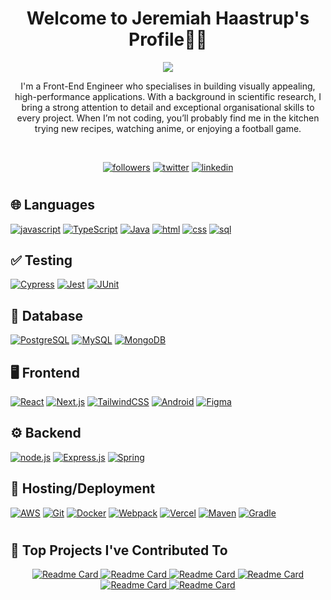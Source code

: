<h1 align="center">
Welcome to Jeremiah Haastrup's Profile🧑‍💻
</h1>

<p align="center">
   <a href="https://github.com/DenverCoder1/readme-typing-svg"><img src="https://readme-typing-svg.demolab.com?font=Fira+Code&size=24&pause=1000&center=true&width=435&lines=Front-End+Engineer">   </a>
</p>
<p align="center">
I'm a Front-End Engineer who specialises in building visually appealing, high-performance applications. With a background in scientific research, I bring a strong attention to detail and exceptional organisational skills to every project. When I’m not coding, you’ll probably find me in the kitchen trying new recipes, watching anime, or enjoying a football game. 
</p>

<br>


<p align="center">
<a href="https://github.com/jeremiahhaastrup?tab=followers"><img alt="followers" title="follow on github" src="https://img.shields.io/badge/-Follow-ED5F0D?style=for-the-badge&labelColor=ED5F0D&logo=github&logoColor=black"/></a>
<a href="https://twitter.com/thetalesofj"><img alt="twitter" title="follow on twitter" src="https://img.shields.io/badge/-X-2993F0?style=for-the-badge&labelColor=2993F0&logo=X&logoColor=white"/></a>
<a href="https://www.linkedin.com/in/jeremiah-haastrup/"><img alt="linkedin" title="follow on linkedin" src="https://img.shields.io/badge/-LinkedIn-026BBC?style=for-the-badge&labelColor=026BBC&logo=linkedin&logoColor=white"/></a>
   </p>

#

## 🌐 Languages

[![javascript](https://img.shields.io/badge/javascript-F7DF1E?style=for-the-badge&logo=javascript&logoColor=black)](https://github.com/search?q=user%3Ajeremiahhaastrup+language%3Ajavascript)
[![TypeScript](https://img.shields.io/badge/TypeScript-3178C6?style=for-the-badge&logo=typescript&logoColor=white)](https://github.com/search?q=user%3Ajeremiahhaastrup+language%3Atypescript)
[![Java](https://img.shields.io/badge/Java-007396?style=for-the-badge&logo=openjdk&logoColor=white)](https://github.com/search?q=user%3Ajeremiahhaastrup+language%3Ajava)
[![html](https://img.shields.io/badge/html-E34F26?style=for-the-badge&logo=html5&logoColor=white)](https://github.com/search?q=user%3Ajeremiahhaastrup+language%3Ahtml)
[![css](https://img.shields.io/badge/css-1572B6?style=for-the-badge&logo=css3&logoColor=white)](https://github.com/search?q=user%3Ajeremiahhaastrup+language%3Acss)
[![sql](https://img.shields.io/badge/sql-F7DF1E?style=for-the-badge&logo=sqlite&logoColor=white)](https://github.com/search?q=user%3Ajeremiahhaastrup+language%3Asql)

## ✅ Testing

[![Cypress](https://img.shields.io/badge/Cypress-17202C?style=for-the-badge&logo=cypress&logoColor=white)](https://github.com/search?q=user%3Ajeremiahhaastrup+testing%3Acypress)
[![Jest](https://img.shields.io/badge/Jest-C21325?style=for-the-badge&logo=jest&logoColor=white)](https://github.com/search?q=user%3Ajeremiahhaastrup+testing%3Ajest)
[![JUnit](https://img.shields.io/badge/JUnit-25A162?style=for-the-badge&logo=junit&logoColor=white)](https://github.com/search?q=user%3Ajeremiahhaastrup+testing%3Ajunit)


## 💾 Database

[![PostgreSQL](https://img.shields.io/badge/PostgreSQL-316192?style=for-the-badge&logo=postgresql&logoColor=white)](https://github.com/search?q=user%3Ajeremiahhaastrup+database%3Apostgresql)
[![MySQL](https://img.shields.io/badge/MySQL-00000F?style=for-the-badge&logo=mysql&logoColor=white)](https://github.com/search?q=user%3Ajeremiahhaastrup+database%3Amysql)
[![MongoDB](https://img.shields.io/badge/MongoDB-4EA94B?style=for-the-badge&logo=mongodb&logoColor=white)](https://github.com/search?q=user%3Ajeremiahhaastrup+database%3Amongodb)


## 🖥️ Frontend

[![React](https://img.shields.io/badge/React-20232A?style=for-the-badge&logo=react&logoColor=%61DAFB)](https://github.com/search?q=user%3Ajeremiahhaastrup+language%3Areact)
[![Next.js](https://img.shields.io/badge/Next.js-000000?style=for-the-badge&logo=next.js&logoColor=white)](https://github.com/search?q=user%3Ajeremiahhaastrup+frontend%3Anext.js)
[![TailwindCSS](https://img.shields.io/badge/tailwind-38B2AC?style=for-the-badge&logo=tailwindcss&logoColor=white)]()
[![Android](https://img.shields.io/badge/Android-3DDC84?style=for-the-badge&logo=android&logoColor=white)](https://github.com/search?q=user%3Ajeremiahhaastrup+frontend%3Aspring+for+android)
[![Figma](https://img.shields.io/badge/Figma-F24E1E?style=for-the-badge&logo=figma&logoColor=white)](https://github.com/search?q=user%3Ajeremiahhaastrup+frontend%3Afigma)

## ⚙️ Backend

[![node.js](https://img.shields.io/badge/Node.js-43853D?style=for-the-badge&logo=node.js&logoColor=white)]()
[![Express.js](https://img.shields.io/badge/Express.js-404D59?style=for-the-badge&logo=express&logoColor=white)]()
[![Spring](https://img.shields.io/badge/Springboot-6DB33F?style=for-the-badge&logo=spring&logoColor=white)](https://github.com/search?q=user%3Ajeremiahhaastrup+backend%3Aspring)

## 🚀 Hosting/Deployment

[![AWS](https://img.shields.io/badge/Amazon_AWS-FF9900?style=for-the-badge&logo=amazonaws&logoColor=white)](https://github.com/search?q=user%3Ajeremiahhaastrup+hosting%2Fdeployment%3Aaws)
[![Git](https://img.shields.io/badge/Git-F05032?style=for-the-badge&logo=git&logoColor=white)](https://github.com/search?q=user%3Ajeremiahhaastrup+hosting%2Fdeployment%3Agit)
[![Docker](https://img.shields.io/badge/Docker-2496ED?style=for-the-badge&logo=docker&logoColor=white)](https://github.com/search?q=user%3Ajeremiahhaastrup+hosting%2Fdeployment%3Adocker)
[![Webpack](https://img.shields.io/badge/webpack-%238DD6F9.svg?style=for-the-badge&logo=webpack&logoColor=black)]() 
[![Vercel](https://img.shields.io/badge/Vercel-black?style=for-the-badge&logo=vercel&logoColor=%FFFFFF)]()
[![Maven](https://img.shields.io/badge/Maven-C71A36?style=for-the-badge&logo=Apache%20Maven&logoColor=%FFFFFF)]()
[![Gradle](https://img.shields.io/badge/Gradle-02303A?style=for-the-badge&logo=gradle&logoColor=%FFFFFF)]()

#

## 📕 Top Projects I've Contributed To

<div align="center">
  <span>
    <a href="https://github.com/jdwilkin4/contrast-ratio-repo">
      <img src="https://github-readme-stats.vercel.app/api/pin/?username=jdwilkin4&repo=contrast-ratio-repo&theme=react&bg_color=1F222E&title_color=5AC3F8&hide_border=false&icon_color=5AC3F8&show_icons=false" alt="Readme Card"/>
    </a>
  </span>
  <span>
    <a href="https://github.com/jdwilkin4/fcc-forum-clone">
      <img src="https://github-readme-stats.vercel.app/api/pin/?username=jdwilkin4&repo=fcc-forum-clone&theme=react&bg_color=1F222E&title_color=5AC3F8&hide_border=false&icon_color=5AC3F8&show_icons=false" alt="Readme Card"/>
    </a>
  </span>
   <span>
    <a href="https://github.com/jeremiahhaastrup/Mars_Rover">
      <img src="https://github-readme-stats.vercel.app/api/pin/?username=jeremiahhaastrup&repo=Mars_Rover&theme=react&bg_color=1F222E&title_color=5AC3F8&hide_border=false&icon_color=5AC3F8&show_icons=false" alt="Readme Card"/>
    </a>
  </span>
  <span>
    <a href="https://github.com/Candlelight-apps/stocknroll-frontend">
      <img src="https://github-readme-stats.vercel.app/api/pin/?username=Candlelight-apps&repo=stocknroll-frontend&theme=react&bg_color=1F222E&title_color=5AC3F8&hide_border=false&icon_color=5AC3F8&show_icons=false" alt="Readme Card"/>
    </a>
  </span>
   <span>
    <a href="https://github.com/jeremiahhaastrup/Record_Shop_UI">
      <img src="https://github-readme-stats.vercel.app/api/pin/?username=jeremiahhaastrup&repo=Record_Shop_UI&theme=react&bg_color=1F222E&title_color=5AC3F8&hide_border=false&icon_color=5AC3F8&show_icons=false" alt="Readme Card"/>
    </a>
  </span>
    <span>
    <a href="https://github.com/jeremiahhaastrup/Record_Shop_API">
      <img src="https://github-readme-stats.vercel.app/api/pin/?username=jeremiahhaastrup&repo=Record_Shop_API&theme=react&bg_color=1F222E&title_color=5AC3F8&hide_border=false&icon_color=5AC3F8&show_icons=false" alt="Readme Card"/>
    </a>
  </span>
</div>
